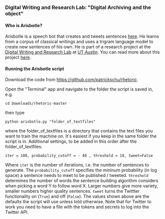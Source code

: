 ### Digital Writing and Research Lab: "Digital Archiving and the object"

#### Who is Arisbotle?

Arisbotle is a speech bot that creates and tweets sentences [here](https://twitter.com/Arisb0tle). He learns from a corpus of classical writings and uses a trigram language model to create new sentences of his own. He is part of a research project at the [Digital Writing and Research Lab](http://www.dwrl.utexas.edu/) at [UT Austin](https://twitter.com/TexasSports). You can read more about this project [here](http://www.dwrl.utexas.edu/2016/04/19/reviving-the-archive-aristotle-re-animated/). 


#### Running the Arisbotle script

Download the code from https://github.com/patrickschu/rhetoric.

Open the "Terminal" app and navigate to the folder the script is saved in, e.g. 

`cd Downloads/rhetoric-master`

then type 

`python arisbotle.py "folder_of_textfiles"`

where the folder_of_textfiles is a directory that contains the text files you want to train the machine on. It's easiest if you keep in the same folder the script is in. Additional settings, to be added in this order after the folder_of_textfiles:

`iter = 100, probability_cutoff = - 40 , threshold = 10, tweet=False`

Where `iter` is the number of iterations, i.e. the number of sentences to generate. The `probability_cutoff` specifies the mininum probability (in log space) a sentence needs to meet to be published / tweeted. `threshold` determines the number of words the sentence building algorithm considers when picking a word Y to follow word X. Larger numbers give more variety, smaller numbers higher quality sentences. `tweet` turns the Twittter functionality on (`True`) and off (`False`). The values shown above are the defaults the script will use unless told otherwise. Note that for Twitter to work you need to have a file with the tokens and secrets to log into the Twitter API. 


<!--- 
#### How to cite this piece of code
Schultz, Patrick. Arisbotle: A philosophical . Computer software. May 2016. https://github.com/patrickschu/rhetoric/blob/master/arisbotle.py.
---> 




